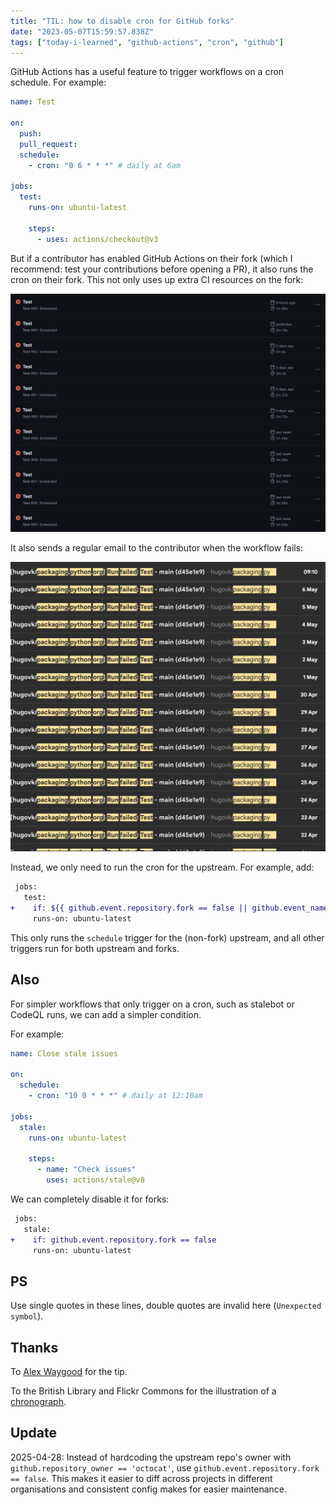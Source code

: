 ```yaml
---
title: "TIL: how to disable cron for GitHub forks"
date: "2023-05-07T15:59:57.838Z"
tags: ["today-i-learned", "github-actions", "cron", "github"]
---
```


GitHub Actions has a useful feature to trigger workflows on a cron schedule. For
example:

```yml
name: Test

on:
  push:
  pull_request:
  schedule:
    - cron: "0 6 * * *" # daily at 6am

jobs:
  test:
    runs-on: ubuntu-latest

    steps:
      - uses: actions/checkout@v3
```

But if a contributor has enabled GitHub Actions on their fork (which I recommend: test
your contributions before opening a PR), it also runs the cron on their fork. This not
only uses up extra CI resources on the fork:

![A list of daily GitHub Actions runs](tc2y55vsrfl3ulss4629.png)

It also sends a regular email to the contributor when the workflow fails:

![A daily email from GitHub: "hugovk/packaging.python.org Run failed: Test - main"](eqdmv5m766yif5qgjols.png)

Instead, we only need to run the cron for the upstream. For example, add:

```diff
 jobs:
   test:
+    if: ${{ github.event.repository.fork == false || github.event_name != 'schedule' }}
     runs-on: ubuntu-latest
```

This only runs the `schedule` trigger for the (non-fork) upstream, and all other
triggers run for both upstream and forks.

## Also

For simpler workflows that only trigger on a cron, such as stalebot or CodeQL runs, we
can add a simpler condition.

For example:

```yml
name: Close stale issues

on:
  schedule:
    - cron: "10 0 * * *" # daily at 12:10am

jobs:
  stale:
    runs-on: ubuntu-latest

    steps:
      - name: "Check issues"
        uses: actions/stale@v8
```

We can completely disable it for forks:

```diff
 jobs:
   stale:
+    if: github.event.repository.fork == false
     runs-on: ubuntu-latest
```

## PS

Use single quotes in these lines, double quotes are invalid here (`Unexpected symbol`).

## Thanks

To [Alex Waygood](https://fosstodon.org/@AlexWaygood) for the tip.

To the British Library and Flickr Commons for the illustration of a
[chronograph](https://www.flickr.com/photos/britishlibrary/11097061804/).

## Update

2025-04-28: Instead of hardcoding the upstream repo's owner with
`github.repository_owner == 'octocat'`, use `github.event.repository.fork == false`.
This makes it easier to diff across projects in different organisations and consistent
config makes for easier maintenance.

